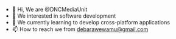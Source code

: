 - 👋 Hi, We are @DNCMediaUnit
- 👀 We interested in software development
- 🌱 We currently learning to develop cross-platform applications 
- 📫 How to reach we from debarawewamu@gmail.com
